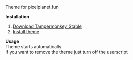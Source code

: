 Theme for pixelplanet.fun

**Installation**<br/>
1. [Download Tampermonkey Stable](https://www.tampermonkey.net)
2. [Install theme](https://touchedbydarkness.github.io/stuff/ppf_void_theme/initer.user.js)

**Usage**<br/>
  Theme starts automatically<br/>
  If you want to remove the theme just turn off the userscript

